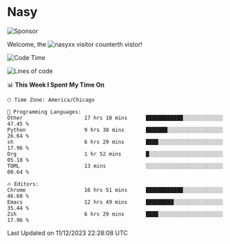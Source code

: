 # Nasy

<!--
<p align="center">
<img height="200" src="https://github-readme-stats.vercel.app/api?username=nasyxx&count_private=true&show_icons=true&theme=dracula&include_all_commits=true"/>
<img height="200" src="https://github-readme-stats.vercel.app/api/top-langs/?username=nasyxx&theme=dracula&hide=html,jupyter+notebook&count_private=true&show_icons=true"/>
</p>

  
----------------
-->

![Sponsor](https://img.shields.io/static/v1.svg?label=Sponsor&message=%E2%9D%A4&logo=GitHub&style=flat&color=pink)
 
Welcome, the ![nasyxx visitor counter](https://count.getloli.com/get/@nasyxx?theme=rule34)th vistor!
 
<!--START_SECTION:waka-->
![Code Time](http://img.shields.io/badge/Code%20Time-4%2C088%20hrs%2031%20mins-blue)

![Lines of code](https://img.shields.io/badge/From%20Hello%20World%20I%27ve%20Written-6.3%20million%20lines%20of%20code-blue)

📊 **This Week I Spent My Time On** 

```text
🕑︎ Time Zone: America/Chicago

💬 Programming Languages: 
Other                    17 hrs 10 mins      ████████████░░░░░░░░░░░░░   47.45 % 
Python                   9 hrs 38 mins       ███████░░░░░░░░░░░░░░░░░░   26.64 % 
sh                       6 hrs 29 mins       ████░░░░░░░░░░░░░░░░░░░░░   17.96 % 
Org                      1 hr 52 mins        █░░░░░░░░░░░░░░░░░░░░░░░░   05.18 % 
TOML                     13 mins             ░░░░░░░░░░░░░░░░░░░░░░░░░   00.64 % 

🔥 Editors: 
Chrome                   16 hrs 51 mins      ████████████░░░░░░░░░░░░░   46.60 % 
Emacs                    12 hrs 49 mins      █████████░░░░░░░░░░░░░░░░   35.44 % 
Zsh                      6 hrs 29 mins       ████░░░░░░░░░░░░░░░░░░░░░   17.96 % 
```


 Last Updated on 11/12/2023 22:28:08 UTC
<!--END_SECTION:waka-->

<!-- ![visitors](https://visitor-badge.laobi.icu/badge?page_id=nasyxx.nasyxx) -->
